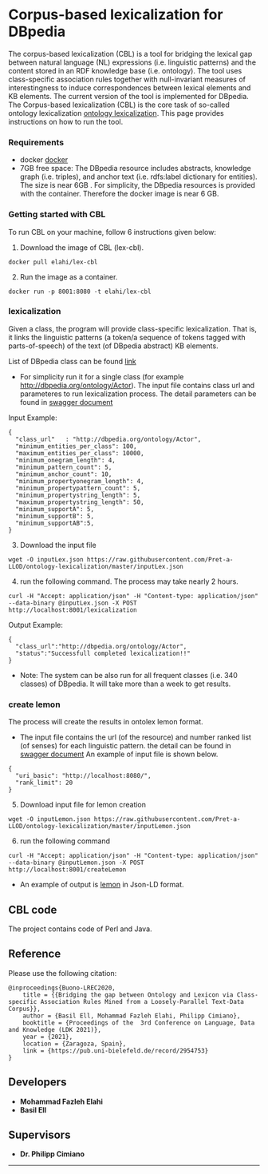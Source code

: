 # Corpus-based lexicalization for DBpedia
The corpus-based lexicalization (CBL) is a tool for bridging the lexical gap between natural language (NL) expressions (i.e. linguistic patterns) and the content stored in an RDF knowledge base (i.e. ontology).  The tool uses class-specific association rules together with null-invariant measures of interestingness to induce correspondences between lexical elements and KB elements. The current version of the tool is implemented for DBpedia. The Corpus-based lexicalization (CBL) is the core task of so-called ontology lexicalization [ontology lexicalization](https://aclanthology.org/W13-3803.pdf). This page provides instructions on how to run the tool.

### Requirements
- docker [docker](https://docs.docker.com/engine/install/)
- 7GB free space: The DBpedia resource includes abstracts, knowledge graph (i.e. triples), and anchor text (i.e. rdfs:label dictionary for entities). The size is near 6GB . For simplicity, the DBpedia resources is provided with the container. Therefore the docker image is near 6 GB. 

### Getting started with CBL
To run CBL on your machine, follow 6 instructions given below:

1. Download the image of CBL (lex-cbl). 
```
docker pull elahi/lex-cbl
```
2. Run the image as a container.
```
docker run -p 8001:8080 -t elahi/lex-cbl
```

### lexicalization
Given a class, the program will provide class-specific lexicalization. That is, it links the linguistic patterns (a token/a sequence of tokens tagged with parts-of-speech) of the text (of DBpedia abstract) KB elements. <br/>

List of DBpedia class can be found [link](https://app.swaggerhub.com/apis/melahi/lex-cbl/1.0.1) <br/>

- For simplicity run it for a single class (for example http://dbpedia.org/ontology/Actor). The input file contains class url and parameteres to run lexicalization process. The detail parameters can be found in [swagger document](https://app.swaggerhub.com/apis/melahi/lex-cbl/1.0.1)

Input Example:
```
{
  "class_url"   : "http://dbpedia.org/ontology/Actor",
  "minimum_entities_per_class": 100,
  "maximum_entities_per_class": 10000,
  "minimum_onegram_length": 4,
  "minimum_pattern_count": 5,
  "minimum_anchor_count": 10,
  "minimum_propertyonegram_length": 4,
  "minimum_propertypattern_count": 5,
  "minimum_propertystring_length": 5,
  "maximum_propertystring_length": 50,
  "minimum_supportA": 5,
  "minimum_supportB": 5,
  "minimum_supportAB":5,
}
```
3. Download the input file
```
wget -O inputLex.json https://raw.githubusercontent.com/Pret-a-LLOD/ontology-lexicalization/master/inputLex.json
```

4. run the following command. The process may take nearly 2 hours.
```
curl -H "Accept: application/json" -H "Content-type: application/json"  --data-binary @inputLex.json -X POST  http://localhost:8001/lexicalization
```
Output Example:
```
{
  "class_url":"http://dbpedia.org/ontology/Actor",
  "status":"Successfull completed lexicalization!!"
}
```
- Note: The system can be also run for all frequent classes (i.e.  340 classes) of DBpedia. It will take more than a week to get results.<br/>

### create lemon
The process will create the results in ontolex lemon format. 
- The input file contains the url (of the resource) and number ranked list (of senses) for each linguistic pattern. the detail can be found in [swagger document](https://app.swaggerhub.com/apis/melahi/lex-cbl/1.0.1)
An example of input file is shown below. 
```
{
  "uri_basic": "http://localhost:8080/",
  "rank_limit": 20
}
```
5. Download input file for lemon creation
```
wget -O inputLemon.json https://raw.githubusercontent.com/Pret-a-LLOD/ontology-lexicalization/master/inputLemon.json
```

6. run the following command
```
curl -H "Accept: application/json" -H "Content-type: application/json"  --data-binary @inputLemon.json -X POST  http://localhost:8001/createLemon
```
- An example of output is [lemon](https://github.com/Pret-a-LLOD/ontology-lexicalization/blob/master/examples/lexicon.json) in Json-LD format.

## CBL code
The project contains code of Perl and Java.


## Reference
Please use the following citation:
```
@inproceedings{Buono-LREC2020,
	title = {{Bridging the gap between Ontology and Lexicon via Class-specific Association Rules Mined from a Loosely-Parallel Text-Data Corpus}},
	author = {Basil Ell, Mohammad Fazleh Elahi, Philipp Cimiano},
	booktitle = {Proceedings of the  3rd Conference on Language, Data and Knowledge (LDK 2021)},
	year = {2021},
	location = {Zaragoza, Spain},
	link = {https://pub.uni-bielefeld.de/record/2954753}
}
```

## Developers
* **Mohammad Fazleh Elahi**
* **Basil Ell**
## Supervisors
* **Dr. Philipp Cimiano**  




---
